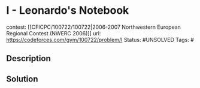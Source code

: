 # I - Leonardo's Notebook

contest: [[CFICPC/100722/100722|2006-2007 Northwestern European Regional Contest (NWERC 2006)]]
url: https://codeforces.com/gym/100722/problem/I
Status: #UNSOLVED
Tags: #

## Description

## Solution

